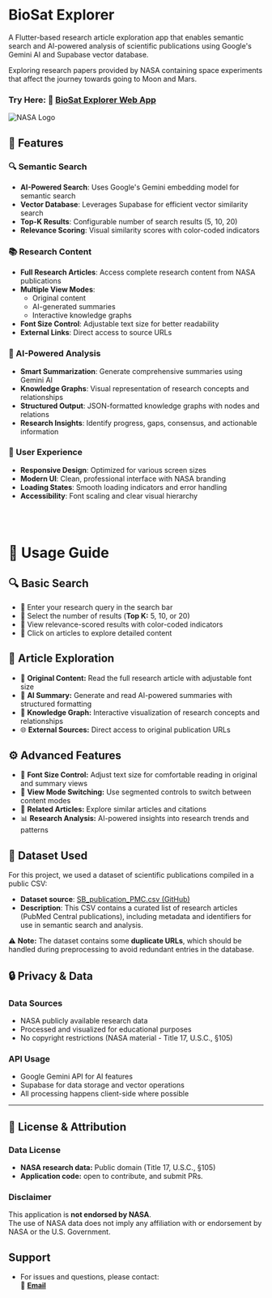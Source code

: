 # BioSat Explorer

A Flutter-based research article exploration app that enables semantic search and AI-powered analysis of scientific publications using Google's Gemini AI and Supabase vector database.

Exploring research papers provided by NASA containing space experiments that affect the journey towards going to Moon and Mars.

### Try Here: 🔗 [BioSat Explorer Web App](https://biosat-explorer.vercel.app/) 
  
![NASA Logo](https://github.com/user-attachments/assets/f2a94b39-fbdc-40b5-9ccf-cc812cb3a2b4)
<!-- 
<img width="1665" height="1393" alt="Image" src="https://github.com/user-attachments/assets/f2a94b39-fbdc-40b5-9ccf-cc812cb3a2b4"/> -->




## 🌟 Features

### 🔍 Semantic Search
- **AI-Powered Search**: Uses Google's Gemini embedding model for semantic search
- **Vector Database**: Leverages Supabase for efficient vector similarity search
- **Top-K Results**: Configurable number of search results (5, 10, 20)
- **Relevance Scoring**: Visual similarity scores with color-coded indicators

### 📚 Research Content
- **Full Research Articles**: Access complete research content from NASA publications
- **Multiple View Modes**: 
  - Original content
  - AI-generated summaries
  - Interactive knowledge graphs
- **Font Size Control**: Adjustable text size for better readability
- **External Links**: Direct access to source URLs

### 🤖 AI-Powered Analysis
- **Smart Summarization**: Generate comprehensive summaries using Gemini AI
- **Knowledge Graphs**: Visual representation of research concepts and relationships
- **Structured Output**: JSON-formatted knowledge graphs with nodes and relations
- **Research Insights**: Identify progress, gaps, consensus, and actionable information

### 🎨 User Experience
- **Responsive Design**: Optimized for various screen sizes
- **Modern UI**: Clean, professional interface with NASA branding
- **Loading States**: Smooth loading indicators and error handling
- **Accessibility**: Font scaling and clear visual hierarchy

<br>
<br>

# 📱 Usage Guide

## 🔍 Basic Search
- 📝 Enter your research query in the search bar  
- 🔢 Select the number of results (**Top K:** 5, 10, or 20)  
- 🎨 View relevance-scored results with color-coded indicators  
- 📄 Click on articles to explore detailed content  

## 📖 Article Exploration
- 📜 **Original Content:** Read the full research article with adjustable font size  
- 🤖 **AI Summary:** Generate and read AI-powered summaries with structured formatting  
- 🧠 **Knowledge Graph:** Interactive visualization of research concepts and relationships  
- 🌐 **External Sources:** Direct access to original publication URLs  

## ⚙️ Advanced Features
- 🔎 **Font Size Control:** Adjust text size for comfortable reading in original and summary views  
- 🔀 **View Mode Switching:** Use segmented controls to switch between content modes  
- 🔗 **Related Articles:** Explore similar articles and citations  
- 📊 **Research Analysis:** AI-powered insights into research trends and patterns  


## 📂 Dataset Used

For this project, we used a dataset of scientific publications compiled in a public CSV:

- **Dataset source**: [SB_publication_PMC.csv (GitHub)](https://github.com/jgalazka/SB_publications/blob/main/SB_publication_PMC.csv)  
- **Description**: This CSV contains a curated list of research articles (PubMed Central publications), including metadata and identifiers for use in semantic search and analysis.  

⚠️ **Note:** The dataset contains some **duplicate URLs**, which should be handled during preprocessing to avoid redundant entries in the database.




## 🔒 Privacy & Data  

### Data Sources  
- NASA publicly available research data  
- Processed and visualized for educational purposes  
- No copyright restrictions (NASA material - Title 17, U.S.C., §105)  

### API Usage  
- Google Gemini API for AI features  
- Supabase for data storage and vector operations  
- All processing happens client-side where possible  

---

## 📄 License & Attribution  

### Data License  
- **NASA research data:** Public domain (Title 17, U.S.C., §105)  
- **Application code:** open to contribute, and submit PRs.

### Disclaimer  
This application is **not endorsed by NASA**.  
The use of NASA data does not imply any affiliation with or endorsement by NASA or the U.S. Government.  


## Support
 - For issues and questions, please contact:  
📧 **[Email](mailto:alandkawaali@gmail.com)**  
